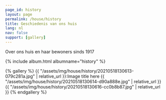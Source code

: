 ```yaml
---
page_id: history
layout: page
permalink: /house/history
title: Geschiedenis van ons huis
lang: nl
nav: false
support: [gallery]
---
```


Over ons huis en haar bewoners sinds 1917

<!-- With exiftag and exif: -->
<!-- simply so (by Jimmy_Xiao) -->

{% include album.html albumname="history" %}

<!-- Inline using lightgallery_tag.rb -->

{% gallery %}
{{ "/assets/img/house/history/20210518130613-079c281a.jpg" | relative_url }}:Image title here
{{ "/assets/img/house/history/20210518130614-d90a888e.jpg" | relative_url }}
{{ "/assets/img/house/history/20210518130616-cc0b8b87.jpg" | relative_url }}
{% endgallery %}

<!-- lightgallery_tag.rb auto thumbs -->
